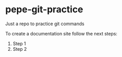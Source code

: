 # pepe-git-practice
Just a repo to practice git commands

To create a documentation site follow the next steps: 

1. Step 1
2. Step 2